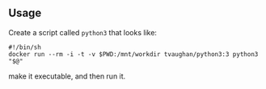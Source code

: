 ## Usage

Create a script called `python3` that looks like:

    #!/bin/sh
    docker run --rm -i -t -v $PWD:/mnt/workdir tvaughan/python3:3 python3 "$@"

make it executable, and then run it.
